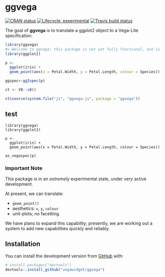 
<!-- README.md is generated from README.Rmd. Please edit that file -->

# ggvega

<!-- badges: start -->

[![CRAN
status](https://www.r-pkg.org/badges/version/ggvega)](https://cran.r-project.org/package=ggvega)
[![Lifecycle:
experimental](https://img.shields.io/badge/lifecycle-experimental-orange.svg)](https://www.tidyverse.org/lifecycle/#experimental)
[![Travis build
status](https://travis-ci.org/vegawidget/ggvega.svg?branch=master)](https://travis-ci.org/vegawidget/ggvega)
<!-- badges: end -->

The goal of **ggvega** is to translate a ggplot2 object to a Vega-Lite
specification.

``` r
library(ggvega)
#> Welcome to ggvega; this package is not yet fully functional, and is under active development.
library(ggplot2)

p <- 
  ggplot(iris) + 
  geom_point(aes(x = Petal.Width, y = Petal.Length, colour = Species))

ggspec<-gg2spec(p)

ct <- V8::v8()

ct$source(system.file("js", "ggvega.js", package = "ggvega"))
```

## test

    library(ggvega)
    library(ggplot2)
    
    p <- 
      ggplot(iris) + 
      geom_point(aes(x = Petal.Width, y = Petal.Length, colour = Species))
    
    as_vegaspec(p)

### Important Note

This package is in an *extremely* experimental state, under *very*
active development.

At present, we can translate:

  - `geom_point()`
  - aesthetics: `x`, `y`, `colour`
  - unit-plots; no facetting.

We have plans to expand this capability; presently, we are working out a
system to add new capabilities quickly and reliably.

## Installation

You can install the development version from
[GitHub](https://github.com/) with:

``` r
# install.packages("devtools")
devtools::install_github("vegawidget/ggvega")
```
